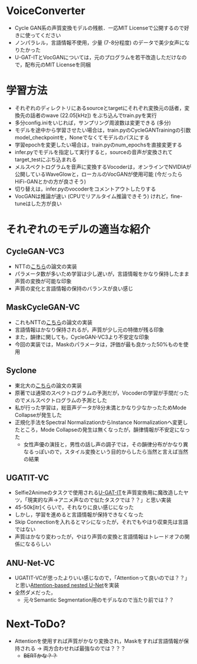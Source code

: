 # VoiceConverter
- Cycle GAN系の声質変換モデルの残骸．一応MIT Licenseで公開するので好きに使ってください  
- ノンパラレル，言語情報不使用，少量 (7-8分程度) のデータで美少女声になりたかった
- U-GAT-ITとVocGANについては，元のプログラムを若干改造しただけなので，配布元のMIT Licenseを同梱

# 学習方法
- それぞれのディレクトリにあるsourceとtargetにそれぞれ変換元の話者，変換先の話者のwave (22.05[kHz]) をぶち込んでtrain.pyを実行  
- 多分config.iniをいじれば，サンプリング周波数は変更できる (多分)  
- モデルを途中から学習させたい場合は，train.pyのCycleGANTrainingの引数model_checkpointを，Noneでなくてモデルのパスにする  
- 学習epochを変更したい場合は，train.pyのnum_epochsを直接変更する  
- infer.pyでモデルを指定して実行すると，sourceの音声が変換されてtarget_testにぶち込まれる  
- メルスペクトログラムを音声に変換するVocoderは，オンラインでNVIDIAが公開しているWaveGlowと，ローカルのVocGANが使用可能 (今だったらHiFi-GANとかの方が良さそう)  
- 切り替えは，infer.pyのvocoderをコメントアウトしたりする  
- VocGANは推論が速い (CPUでリアルタイム推論できそう) けれど，fine-tuneはした方が良い  

# それぞれのモデルの適当な紹介
## CycleGAN-VC3
- NTTの[こちら](http://www.kecl.ntt.co.jp/people/kaneko.takuhiro/projects/cyclegan-vc3/index.html)の論文の実装
- パラメータ数が多いため学習は少し遅いが，言語情報をかなり保持したまま声質の変換が可能な印象
- 声質の変化と言語情報の保持のバランスが良い感じ

## MaskCycleGAN-VC
- これもNTTの[こちら](http://www.kecl.ntt.co.jp/people/kaneko.takuhiro/projects/maskcyclegan-vc/index.html)の論文の実装
- 言語情報はかなり保持されるが，声質が少し元の特徴が残る印象
- また，韻律に関しても，CycleGAN-VC3より不安定な印象
- 今回の実装では，Maskのパラメータは，評価が最も良かった50%ものを使用

## Syclone
- 東北大の[こちら](http://www.spcom.ecei.tohoku.ac.jp/nose/research/scyclone_202001/)の論文の実装
- 原著では通常のスペクトログラムの予測だが，Vocoderの学習が手間だったのでメルスペクトログラムの予測とした
- 私が行った学習は，総音声データが8分未満とかなり少なかったためMode Collapseが発生した
- 正規化手法をSpectral NormalizationからInstance Normalizationへ変更したところ，Mode Collapseの発生は無くなったが，韻律情報が不安定になった
  - 女性声優の演技と，男性の話し声の調子では，その韻律分布がかなり異なるっぽいので，スタイル変換という目的からしたら当然と言えば当然の結果

## UGATIT-VC
- Selfie2Animeのタスクで使用される[U-GAT-IT](https://github.com/taki0112/UGATIT)を声質変換用に魔改造したヤツ，「現実的な声→アニメ声なので似たタスクでは？？」と思い実装
- 45-50k[itr]くらいで，それなりに良い感じになった
- しかし，学習を進めると言語情報が保持できなくなった
- Skip Connectionを入れるとマシになったが，それでもやはり収束先は言語ではない
- 声質はかなり変わったが，やはり声質の変換と言語情報はトレードオフの関係になるらしい

## ANU-Net-VC
- UGATIT-VCが思ったよりいい感じなので，「Attentionって良いのでは？？」と思い[Attention-based nested U-Net](https://www.sciencedirect.com/science/article/abs/pii/S0097849320300546)を実装
- 全然ダメだった，
  - 元々Semantic Segmentation用のモデルなので当たり前では？？

# Next-ToDo?
- Attentionを使用すれば声質がかなり変換され，Maskをすれば言語情報が保持される → 両方合わせれば最強なのでは？？？
  - ~~BERTかな？？~~
